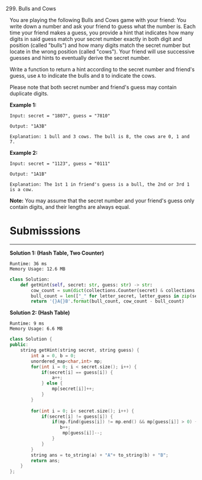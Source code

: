 299. Bulls and Cows

You are playing the following Bulls and Cows game with your friend: You write down a number and ask your friend to guess what the number is. Each time your friend makes a guess, you provide a hint that indicates how many digits in said guess match your secret number exactly in both digit and position (called "bulls") and how many digits match the secret number but locate in the wrong position (called "cows"). Your friend will use successive guesses and hints to eventually derive the secret number.

Write a function to return a hint according to the secret number and friend's guess, use `A` to indicate the bulls and `B` to indicate the cows. 

Please note that both secret number and friend's guess may contain duplicate digits.

**Example 1:**
```
Input: secret = "1807", guess = "7810"

Output: "1A3B"

Explanation: 1 bull and 3 cows. The bull is 8, the cows are 0, 1 and 7.
```

**Example 2:**
```
Input: secret = "1123", guess = "0111"

Output: "1A1B"

Explanation: The 1st 1 in friend's guess is a bull, the 2nd or 3rd 1 is a cow.
```

**Note:** You may assume that the secret number and your friend's guess only contain digits, and their lengths are always equal.

# Submisssions
---
**Solution 1: (Hash Table, Two Counter)**
```
Runtime: 36 ms
Memory Usage: 12.6 MB
```
```python
class Solution:
    def getHint(self, secret: str, guess: str) -> str:
        cow_count = sum(dict(collections.Counter(secret) & collections.Counter(guess)).values())
        bull_count = len(["_" for letter_secret, letter_guess in zip(secret, guess) if letter_secret == letter_guess])
        return '{}A{}B'.format(bull_count, cow_count - bull_count)
```

**Solution 2: (Hash Table)**
```
Runtime: 9 ms
Memory Usage: 6.6 MB
```
```c++
class Solution {
public:
    string getHint(string secret, string guess) {
        int a = 0, b = 0;
        unordered_map<char,int> mp;
        for(int i = 0; i < secret.size(); i++) {
            if(secret[i] == guess[i]) {
                a++;
            } else {
                mp[secret[i]]++;
            }
        }
        
        for(int i = 0; i< secret.size(); i++) {
            if(secret[i] != guess[i]) {
                if(mp.find(guess[i]) != mp.end() && mp[guess[i]] > 0) {
                   b++;
                    mp[guess[i]]--;
                }
            }
        }
        string ans = to_string(a) + "A"+ to_string(b) + "B";
        return ans;
    }
};
```
